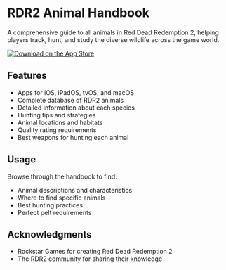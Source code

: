 # RDR2 Animal Handbook

A comprehensive guide to all animals in Red Dead Redemption 2, helping players track, hunt, and study the diverse wildlife across the game world.

[![Download on the App Store](https://tools.applemediaservices.com/api/badges/download-on-the-app-store/black/en-us?size=250x83&amp;releaseDate=1677628800)](https://apps.apple.com/us/app/wildlife-handbook-for-rdr2/id1668591619)

## Features

- Apps for iOS, iPadOS, tvOS, and macOS
- Complete database of RDR2 animals
- Detailed information about each species
- Hunting tips and strategies
- Animal locations and habitats
- Quality rating requirements
- Best weapons for hunting each animal

## Usage

Browse through the handbook to find:
- Animal descriptions and characteristics
- Where to find specific animals
- Best hunting practices
- Perfect pelt requirements


## Acknowledgments

- Rockstar Games for creating Red Dead Redemption 2
- The RDR2 community for sharing their knowledge
